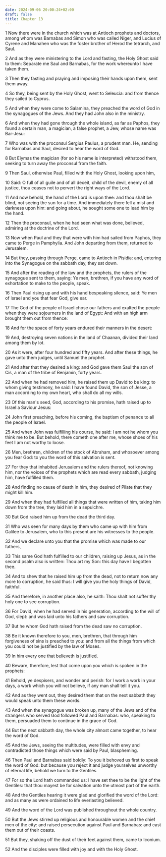 ```yaml
---
date: 2024-09-06 20:00:24+02:00
draft: false
title: Chapter 13
---
```




1 Now there were in the church which was at Antioch prophets and doctors, among whom was Barnabas and Simon who was called Niger, and Lucius of Cyrene and Manahen who was the foster brother of Herod the tetrarch, and Saul.

2 And as they were ministering to the Lord and fasting, the Holy Ghost said to them: Separate me Saul and Barnabas, for the work whereunto I have taken them.

3 Then they fasting and praying and imposing their hands upon them, sent them away.

4 So they, being sent by the Holy Ghost, went to Seleucia: and from thence they sailed to Cyprus.

5 And when they were come to Salamina, they preached the word of God in the synagogues of the Jews. And they had John also in the ministry.

6 And when they had gone through the whole island, as far as Paphos, they found a certain man, a magician, a false prophet, a Jew, whose name was Bar-Jesu:

7 Who was with the proconsul Sergius Paulus, a prudent man. He, sending for Barnabas and Saul, desired to hear the word of God.

8 But Elymas the magician (for so his name is interpreted) withstood them, seeking to turn away the proconsul from the faith.

9 Then Saul, otherwise Paul, filled with the Holy Ghost, looking upon him,

10 Said: O full of all guile and of all deceit, child of the devil, enemy of all justice, thou ceases not to pervert the right ways of the Lord.

11 And now behold, the hand of the Lord is upon thee: and thou shalt be blind, not seeing the sun for a time. And immediately there fell a mist and darkness upon him: and going about, he sought some one to lead him by the hand.

12 Then the proconsul, when he had seen what was done, believed, admiring at the doctrine of the Lord.

13 Now when Paul and they that were with him had sailed from Paphos, they came to Perge in Pamphylia. And John departing from them, returned to Jerusalem.

14 But they, passing through Perge, came to Antioch in Pisidia: and, entering into the Synagogue on the sabbath day, they sat down.

15 And after the reading of the law and the prophets, the rulers of the synagogue sent to them, saying: Ye men, brethren, if you have any word of exhortation to make to the people, speak.

16 Then Paul rising up and with his hand bespeaking silence, said: Ye men of Israel and you that fear God, give ear.

17 The God of the people of Israel chose our fathers and exalted the people when they were sojourners in the land of Egypt: And with an high arm brought them out from thence:

18 And for the space of forty years endured their manners in the desert:

19 And, destroying seven nations in the land of Chaanan, divided their land among them by lot.

20 As it were, after four hundred and fifty years. And after these things, he gave unto them judges, until Samuel the prophet.

21 And after that they desired a king: and God gave them Saul the son of Cis, a man of the tribe of Benjamin, forty years.

22 And when he had removed him, he raised them up David to be king: to whom giving testimony, he said: I have found David, the son of Jesse, a man according to my own heart, who shall do all my wills.

23 Of this man's seed, God, according to his promise, hath raised up to Israel a Saviour Jesus:

24 John first preaching, before his coming, the baptism of penance to all the people of Israel.

25 And when John was fulfilling his course, he said: I am not he whom you think me to be. But behold, there cometh one after me, whose shoes of his feet I am not worthy to loose.

26 Men, brethren, children of the stock of Abraham, and whosoever among you fear God: to you the word of this salvation is sent.

27 For they that inhabited Jerusalem and the rulers thereof, not knowing him, nor the voices of the prophets which are read every sabbath, judging him, have fulfilled them.

28 And finding no cause of death in him, they desired of Pilate that they might kill him.

29 And when they had fulfilled all things that were written of him, taking him down from the tree, they laid him in a sepulchre.

30 But God raised him up from the dead the third day.

31 Who was seen for many days by them who came up with him from Galilee to Jerusalem, who to this present are his witnesses to the people.

32 And we declare unto you that the promise which was made to our fathers,

33 This same God hath fulfilled to our children, raising up Jesus, as in the second psalm also is written: Thou art my Son: this day have I begotten thee.

34 And to shew that he raised him up from the dead, not to return now any more to corruption, he said thus: I will give you the holy things of David, faithful.

35 And therefore, in another place also, he saith: Thou shalt not suffer thy holy one to see corruption.

36 For David, when he had served in his generation, according to the will of God, slept: and was laid unto his fathers and saw corruption.

37 But he whom God hath raised from the dead saw no corruption.

38 Be it known therefore to you, men, brethren, that through him forgiveness of sins is preached to you: and from all the things from which you could not be justified by the law of Moses.

39 In him every one that believeth is justified.

40 Beware, therefore, lest that come upon you which is spoken in the prophets:

41 Behold, ye despisers, and wonder and perish: for I work a work in your days, a work which you will not believe, if any man shall tell it you.

42 And as they went out, they desired them that on the next sabbath they would speak unto them these words.

43 And when the synagogue was broken up, many of the Jews and of the strangers who served God followed Paul and Barnabas: who, speaking to them, persuaded them to continue in the grace of God.

44 But the next sabbath day, the whole city almost came together, to hear the word of God.

45 And the Jews, seeing the multitudes, were filled with envy and contradicted those things which were said by Paul, blaspheming.

46 Then Paul and Barnabas said boldly: To you it behoved us first to speak the word of God: but because you reject it and judge yourselves unworthy of eternal life, behold we turn to the Gentiles.

47 For so the Lord hath commanded us: I have set thee to be the light of the Gentiles: that thou mayest be for salvation unto the utmost part of the earth.

48 And the Gentiles hearing it were glad and glorified the word of the Lord: and as many as were ordained to life everlasting believed.

49 And the word of the Lord was published throughout the whole country.

50 But the Jews stirred up religious and honourable women and the chief men of the city: and raised persecution against Paul and Barnabas: and cast them out of their coasts.

51 But they, shaking off the dust of their feet against them, came to Iconium.

52 And the disciples were filled with joy and with the Holy Ghost.


